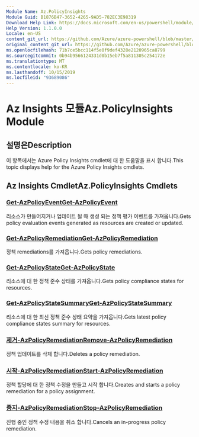 ```yaml
---
Module Name: Az.PolicyInsights
Module Guid: B1876B47-3652-4265-9AD5-782EC3E98319
Download Help Link: https://docs.microsoft.com/en-us/powershell/module/az.policyinsights
Help Version: 1.1.0.0
Locale: en-US
content_git_url: https://github.com/Azure/azure-powershell/blob/master/src/PolicyInsights/PolicyInsights/help/Az.PolicyInsights.md
original_content_git_url: https://github.com/Azure/azure-powershell/blob/master/src/PolicyInsights/PolicyInsights/help/Az.PolicyInsights.md
ms.openlocfilehash: 71b7ce5bcc114f5e0f9def4328e2120965ca8799
ms.sourcegitcommit: 0b94b9566124331d0b15eb7f5a811305c254172e
ms.translationtype: MT
ms.contentlocale: ko-KR
ms.lasthandoff: 10/15/2019
ms.locfileid: "93689086"
---
```

# <span data-ttu-id="8c5f2-101">Az Insights 모듈</span><span class="sxs-lookup"><span data-stu-id="8c5f2-101">Az.PolicyInsights Module</span></span>
## <span data-ttu-id="8c5f2-102">설명은</span><span class="sxs-lookup"><span data-stu-id="8c5f2-102">Description</span></span>
<span data-ttu-id="8c5f2-103">이 항목에서는 Azure Policy Insights cmdlet에 대 한 도움말을 표시 합니다.</span><span class="sxs-lookup"><span data-stu-id="8c5f2-103">This topic displays help for the Azure Policy Insights cmdlets.</span></span>

## <span data-ttu-id="8c5f2-104">Az Insights Cmdlet</span><span class="sxs-lookup"><span data-stu-id="8c5f2-104">Az.PolicyInsights Cmdlets</span></span>
### [<span data-ttu-id="8c5f2-105">Get-AzPolicyEvent</span><span class="sxs-lookup"><span data-stu-id="8c5f2-105">Get-AzPolicyEvent</span></span>](Get-AzPolicyEvent.md)
<span data-ttu-id="8c5f2-106">리소스가 만들어지거나 업데이트 될 때 생성 되는 정책 평가 이벤트를 가져옵니다.</span><span class="sxs-lookup"><span data-stu-id="8c5f2-106">Gets policy evaluation events generated as resources are created or updated.</span></span>

### [<span data-ttu-id="8c5f2-107">Get-AzPolicyRemediation</span><span class="sxs-lookup"><span data-stu-id="8c5f2-107">Get-AzPolicyRemediation</span></span>](Get-AzPolicyRemediation.md)
<span data-ttu-id="8c5f2-108">정책 remediations를 가져옵니다.</span><span class="sxs-lookup"><span data-stu-id="8c5f2-108">Gets policy remediations.</span></span>

### [<span data-ttu-id="8c5f2-109">Get-AzPolicyState</span><span class="sxs-lookup"><span data-stu-id="8c5f2-109">Get-AzPolicyState</span></span>](Get-AzPolicyState.md)
<span data-ttu-id="8c5f2-110">리소스에 대 한 정책 준수 상태를 가져옵니다.</span><span class="sxs-lookup"><span data-stu-id="8c5f2-110">Gets policy compliance states for resources.</span></span>

### [<span data-ttu-id="8c5f2-111">Get-AzPolicyStateSummary</span><span class="sxs-lookup"><span data-stu-id="8c5f2-111">Get-AzPolicyStateSummary</span></span>](Get-AzPolicyStateSummary.md)
<span data-ttu-id="8c5f2-112">리소스에 대 한 최신 정책 준수 상태 요약을 가져옵니다.</span><span class="sxs-lookup"><span data-stu-id="8c5f2-112">Gets latest policy compliance states summary for resources.</span></span>

### [<span data-ttu-id="8c5f2-113">제거-AzPolicyRemediation</span><span class="sxs-lookup"><span data-stu-id="8c5f2-113">Remove-AzPolicyRemediation</span></span>](Remove-AzPolicyRemediation.md)
<span data-ttu-id="8c5f2-114">정책 업데이트를 삭제 합니다.</span><span class="sxs-lookup"><span data-stu-id="8c5f2-114">Deletes a policy remediation.</span></span>

### [<span data-ttu-id="8c5f2-115">시작-AzPolicyRemediation</span><span class="sxs-lookup"><span data-stu-id="8c5f2-115">Start-AzPolicyRemediation</span></span>](Start-AzPolicyRemediation.md)
<span data-ttu-id="8c5f2-116">정책 할당에 대 한 정책 수정을 만들고 시작 합니다.</span><span class="sxs-lookup"><span data-stu-id="8c5f2-116">Creates and starts a policy remediation for a policy assignment.</span></span>

### [<span data-ttu-id="8c5f2-117">중지-AzPolicyRemediation</span><span class="sxs-lookup"><span data-stu-id="8c5f2-117">Stop-AzPolicyRemediation</span></span>](Stop-AzPolicyRemediation.md)
<span data-ttu-id="8c5f2-118">진행 중인 정책 수정 내용을 취소 합니다.</span><span class="sxs-lookup"><span data-stu-id="8c5f2-118">Cancels an in-progress policy remediation.</span></span>

